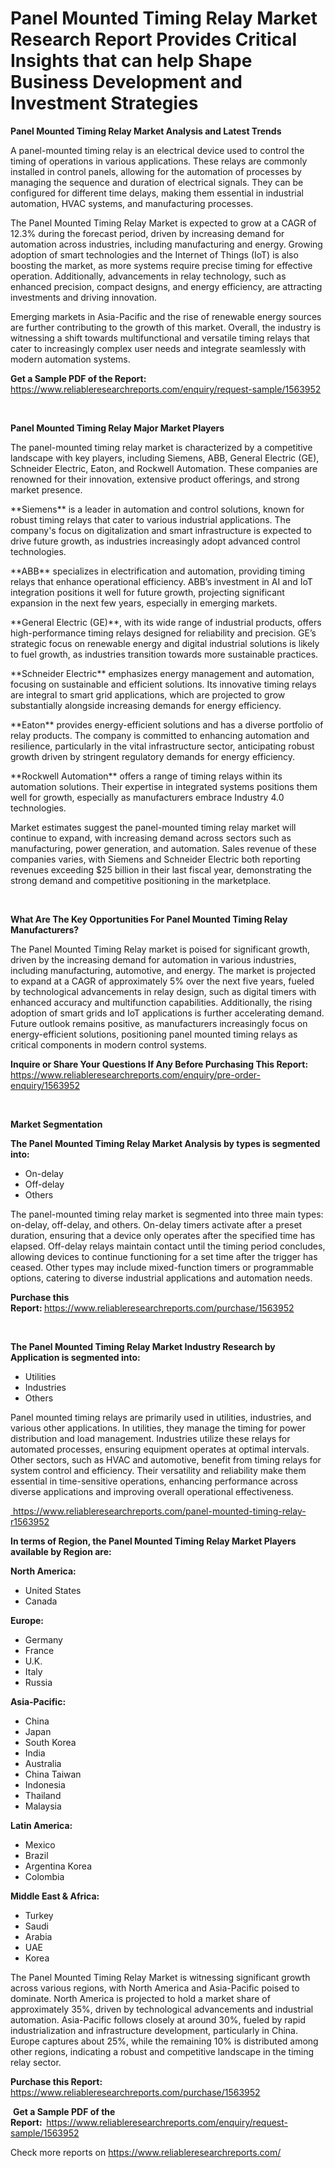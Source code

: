 <p><h1>Panel Mounted Timing Relay Market Research Report Provides Critical Insights that can help Shape Business Development and Investment Strategies</h1></p><p><strong>Panel Mounted Timing Relay Market Analysis and Latest Trends</strong></p>
<p><p>A panel-mounted timing relay is an electrical device used to control the timing of operations in various applications. These relays are commonly installed in control panels, allowing for the automation of processes by managing the sequence and duration of electrical signals. They can be configured for different time delays, making them essential in industrial automation, HVAC systems, and manufacturing processes.</p><p>The Panel Mounted Timing Relay Market is expected to grow at a CAGR of 12.3% during the forecast period, driven by increasing demand for automation across industries, including manufacturing and energy. Growing adoption of smart technologies and the Internet of Things (IoT) is also boosting the market, as more systems require precise timing for effective operation. Additionally, advancements in relay technology, such as enhanced precision, compact designs, and energy efficiency, are attracting investments and driving innovation.</p><p>Emerging markets in Asia-Pacific and the rise of renewable energy sources are further contributing to the growth of this market. Overall, the industry is witnessing a shift towards multifunctional and versatile timing relays that cater to increasingly complex user needs and integrate seamlessly with modern automation systems.</p></p>
<p><strong>Get a Sample PDF of the Report:&nbsp;</strong> <a href="https://www.reliableresearchreports.com/enquiry/request-sample/1563952?utm_campaign=121&utm_medium=2&utm_source=Github&utm_content=ia&utm_term=27022025&utm_id=panel-mounted-timing-relay">https://www.reliableresearchreports.com/enquiry/request-sample/1563952</a></p>
<p>&nbsp;</p>
<p><strong>Panel Mounted Timing Relay Major Market Players</strong></p>
<p><p>The panel-mounted timing relay market is characterized by a competitive landscape with key players, including Siemens, ABB, General Electric (GE), Schneider Electric, Eaton, and Rockwell Automation. These companies are renowned for their innovation, extensive product offerings, and strong market presence.</p><p>**Siemens** is a leader in automation and control solutions, known for robust timing relays that cater to various industrial applications. The company's focus on digitalization and smart infrastructure is expected to drive future growth, as industries increasingly adopt advanced control technologies.</p><p>**ABB** specializes in electrification and automation, providing timing relays that enhance operational efficiency. ABB’s investment in AI and IoT integration positions it well for future growth, projecting significant expansion in the next few years, especially in emerging markets.</p><p>**General Electric (GE)**, with its wide range of industrial products, offers high-performance timing relays designed for reliability and precision. GE’s strategic focus on renewable energy and digital industrial solutions is likely to fuel growth, as industries transition towards more sustainable practices.</p><p>**Schneider Electric** emphasizes energy management and automation, focusing on sustainable and efficient solutions. Its innovative timing relays are integral to smart grid applications, which are projected to grow substantially alongside increasing demands for energy efficiency.</p><p>**Eaton** provides energy-efficient solutions and has a diverse portfolio of relay products. The company is committed to enhancing automation and resilience, particularly in the vital infrastructure sector, anticipating robust growth driven by stringent regulatory demands for energy efficiency.</p><p>**Rockwell Automation** offers a range of timing relays within its automation solutions. Their expertise in integrated systems positions them well for growth, especially as manufacturers embrace Industry 4.0 technologies.</p><p>Market estimates suggest the panel-mounted timing relay market will continue to expand, with increasing demand across sectors such as manufacturing, power generation, and automation. Sales revenue of these companies varies, with Siemens and Schneider Electric both reporting revenues exceeding $25 billion in their last fiscal year, demonstrating the strong demand and competitive positioning in the marketplace.</p></p>
<p>&nbsp;</p>
<p><strong>What Are The Key Opportunities For Panel Mounted Timing Relay Manufacturers?</strong></p>
<p><p>The Panel Mounted Timing Relay market is poised for significant growth, driven by the increasing demand for automation in various industries, including manufacturing, automotive, and energy. The market is projected to expand at a CAGR of approximately 5% over the next five years, fueled by technological advancements in relay design, such as digital timers with enhanced accuracy and multifunction capabilities. Additionally, the rising adoption of smart grids and IoT applications is further accelerating demand. Future outlook remains positive, as manufacturers increasingly focus on energy-efficient solutions, positioning panel mounted timing relays as critical components in modern control systems.</p></p>
<p><strong>Inquire or Share Your Questions If Any Before Purchasing This Report:</strong> <a href="https://www.reliableresearchreports.com/enquiry/pre-order-enquiry/1563952?utm_campaign=121&utm_medium=2&utm_source=Github&utm_content=ia&utm_term=27022025&utm_id=panel-mounted-timing-relay">https://www.reliableresearchreports.com/enquiry/pre-order-enquiry/1563952</a></p>
<p>&nbsp;</p>
<p><strong>Market Segmentation</strong></p>
<p><strong>The Panel Mounted Timing Relay Market Analysis by types is segmented into:</strong></p>
<p><ul><li>On-delay</li><li>Off-delay</li><li>Others</li></ul></p>
<p><p>The panel-mounted timing relay market is segmented into three main types: on-delay, off-delay, and others. On-delay timers activate after a preset duration, ensuring that a device only operates after the specified time has elapsed. Off-delay relays maintain contact until the timing period concludes, allowing devices to continue functioning for a set time after the trigger has ceased. Other types may include mixed-function timers or programmable options, catering to diverse industrial applications and automation needs.</p></p>
<p><strong>Purchase this Report:&nbsp;</strong><a href="https://www.reliableresearchreports.com/purchase/1563952?utm_campaign=121&utm_medium=2&utm_source=Github&utm_content=ia&utm_term=27022025&utm_id=panel-mounted-timing-relay">https://www.reliableresearchreports.com/purchase/1563952</a></p>
<p>&nbsp;</p>
<p><strong>The Panel Mounted Timing Relay Market Industry Research by Application is segmented into:</strong></p>
<p><ul><li>Utilities</li><li>Industries</li><li>Others</li></ul></p>
<p><p>Panel mounted timing relays are primarily used in utilities, industries, and various other applications. In utilities, they manage the timing for power distribution and load management. Industries utilize these relays for automated processes, ensuring equipment operates at optimal intervals. Other sectors, such as HVAC and automotive, benefit from timing relays for system control and efficiency. Their versatility and reliability make them essential in time-sensitive operations, enhancing performance across diverse applications and improving overall operational effectiveness.</p></p>
<p><a href="https://www.reliableresearchreports.com/panel-mounted-timing-relay-r1563952?utm_campaign=121&utm_medium=2&utm_source=Github&utm_content=ia&utm_term=27022025&utm_id=panel-mounted-timing-relay">&nbsp;https://www.reliableresearchreports.com/panel-mounted-timing-relay-r1563952</a></p>
<p><strong>In terms of Region, the Panel Mounted Timing Relay Market Players available by Region are:</strong></p>
<p>
    <p> <strong> North America: </strong>
        <ul>
            <li>United States</li>
            <li>Canada</li>
        </ul>
        </p> 
    <p> <strong> Europe: </strong>
        <ul>
            <li>Germany</li>
            <li>France</li>
            <li>U.K.</li>
            <li>Italy</li>
            <li>Russia</li>
        </ul>
        </p> 
    <p> <strong> Asia-Pacific: </strong>
        <ul>
            <li>China</li>
            <li>Japan</li>
            <li>South Korea</li>
            <li>India</li>
            <li>Australia</li>
            <li>China Taiwan</li>
            <li>Indonesia</li>
            <li>Thailand</li>
            <li>Malaysia</li>
        </ul>
        </p> 
    <p> <strong> Latin America: </strong>
        <ul>
            <li>Mexico</li>
            <li>Brazil</li>
            <li>Argentina Korea</li>
            <li>Colombia</li>
        </ul>
        </p> 
    <p> <strong> Middle East & Africa: </strong>
        <ul>
            <li>Turkey</li>
            <li>Saudi</li>
            <li>Arabia</li>
            <li>UAE</li>
            <li>Korea</li>
        </ul>
    </p>
    </p>
<p><p>The Panel Mounted Timing Relay Market is witnessing significant growth across various regions, with North America and Asia-Pacific poised to dominate. North America is projected to hold a market share of approximately 35%, driven by technological advancements and industrial automation. Asia-Pacific follows closely at around 30%, fueled by rapid industrialization and infrastructure development, particularly in China. Europe captures about 25%, while the remaining 10% is distributed among other regions, indicating a robust and competitive landscape in the timing relay sector.</p></p>
<p><strong>Purchase this Report: </strong><a href="https://www.reliableresearchreports.com/purchase/1563952?utm_campaign=121&utm_medium=2&utm_source=Github&utm_content=ia&utm_term=27022025&utm_id=panel-mounted-timing-relay">https://www.reliableresearchreports.com/purchase/1563952</a></p>
<p>&nbsp;<strong>Get a Sample PDF of the Report:&nbsp;&nbsp;</strong><a href="https://www.reliableresearchreports.com/enquiry/request-sample/1563952?utm_campaign=121&utm_medium=2&utm_source=Github&utm_content=ia&utm_term=27022025&utm_id=panel-mounted-timing-relay">https://www.reliableresearchreports.com/enquiry/request-sample/1563952</a></p>
<p><strong></strong></p>
<p>Check more reports on <a href="https://www.reliableresearchreports.com/?utm_campaign=121&utm_medium=2&utm_source=Github&utm_content=ia&utm_term=27022025&utm_id=panel-mounted-timing-relay">https://www.reliableresearchreports.com/</a></p>